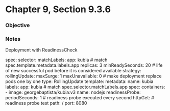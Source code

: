# Chapter 9, Section 9.3.6

### Objective

### Notes
Deployment with ReadinessCheck

spec:
  selector:
    matchLabels:
      app: kubia # match spec.template.metadata.labels.app
  replicas: 3
  minReadySeconds: 20 # life of new successful pod before it is considered available
  strategy:
    rollingUpdate:
      maxSurge: 1
      maxUnavailable: 0 # make deployment replace pods one by one
    type: RollingUpdate
  template:
    metadata:
      name: kubia
      labels:
        app: kubia # match spec.selector.matchLabels.app
    spec:
      containers:
      - image: georgebaptista/kubia:v3
        name: nodejs
        readinessProbe:
          periodSeconds: 1 # readiness probe executed every second
          httpGet: # readiness probe test
            path: /
            port: 8080
